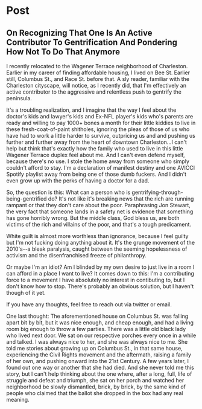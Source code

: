 Post
===

On Recognizing That One Is An Active Contributor To Gentrification And Pondering How Not To Do That Anymore
---

I recently relocated to the Wagener Terrace neighborhood of Charleston. Earlier in my career of finding affordable housing, I lived on Bee St. Earlier still, Columbus St., and Race St. before that. A sly reader, familiar with the Charleston cityscape, will notice, as I recently did, that I'm effectively an active contributor to the aggressive and relentless push to gentrify the peninsula. 

It's a troubling realization, and I imagine that the way I feel about the doctor's kids and lawyer's kids and Ex-NFL player's kids who's parents are ready and willing to pay 1000+ bones a month for their little kiddies to live in these fresh-coat-of-paint shitholes, ignoring the pleas of those of us who have had to work a little harder to survive, outpricing us and and pushing us further and further away from the heart of downtown Charleston...I can't help but think that's exactly how the family who used to live in this little Wagener Terrace duplex feel about me. And I can't even defend myself, because there's no use. I stole the home away from someone who simply couldn't afford to stay. I'm a declaration of manifest destiny and one AVICCI Spotify playlist away from being one of those dumb fuckers. And I didn't even grow up with the perks of having a doctor for a dad.

So, the question is this: What can a person who is gentrifying-through-being-gentrified do?
It's not like it's breaking news that the rich are running rampant or that they don't care about the poor. Paraphrasing Jon Stewart, the very fact that someone lands in a safety net is evidence that something has gone horribly wrong. But the middle class, God bless us, are both victims of the rich and villains of the poor, and that's a tough predicament. 

White guilt is almost more worthless than ignorance, because I feel guilty but I'm not fucking doing anything about it. It's the grunge movement of the 2010's--a bleak paralysis, caught between the seeming hopelessness of activism and the disenfranchised freeze of philanthropy.

Or maybe I'm an idiot? Am I blinded by my own desire to just live in a room I can afford in a place I want to live?
It comes down to this: I'm a contributing force to a movement I have absolutely no interest in contibuting to, but I don't know how to stop. There's probably an obvious solution, but I haven't though of it yet.

If you have any thoughts, feel free to reach out via twitter or email.

One last thought: The aforementioned house on Columbus St. was falling apart bit by bit, but it was nice enough, and cheap enough, and had a living room big enough to throw a few parties. There was a little old black lady who lived next door. We sat on our respective porches every once in a while and talked. I was always nice to her, and she was always nice to me. She told me stories about growing up on Columbus St., in that same house, experiencing the Civil Rights movement and the aftermath, raising a family of her own, and pushing onward into the 21st Century. A few years later, I found out one way or another that she had died. And she never told me this story, but I can't help thinking about the one where, after a long, full, life of struggle and defeat and triumph, she sat on her porch and watched her neighborhood be slowly dismantled, brick, by brick, by the same kind of people who claimed that the ballot she dropped in the box had any real meaning.